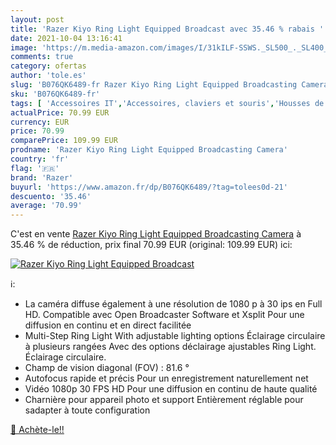 ```yaml
---
layout: post
title: 'Razer Kiyo Ring Light Equipped Broadcast avec 35.46 % rabais '
date: 2021-10-04 13:16:41
image: 'https://m.media-amazon.com/images/I/31kILF-SSWS._SL500_._SL400_.jpg'
comments: true
category: ofertas
author: 'tole.es'
slug: 'B076QK6489-fr Razer Kiyo Ring Light Equipped Broadcasting Camera'
sku: 'B076QK6489-fr'
tags: [ 'Accessoires IT','Accessoires, claviers et souris','Housses de protection','Informatique','razer', ]
actualPrice: 70.99 EUR
currency: EUR
price: 70.99
comparePrice: 109.99 EUR
prodname: 'Razer Kiyo Ring Light Equipped Broadcasting Camera'
country: 'fr'
flag: '🇫🇷'
brand: 'Razer'
buyurl: 'https://www.amazon.fr/dp/B076QK6489/?tag=tolees0d-21'
descuento: '35.46'
average: '70.99'
---
```


C'est en vente [Razer Kiyo Ring Light Equipped Broadcasting Camera](https://www.amazon.fr/dp/B076QK6489/?tag=tolees0d-21)  à  35.46 % de réduction, prix final  70.99 EUR (original: 109.99 EUR) ici:

[![Razer Kiyo Ring Light Equipped Broadcast](https://m.media-amazon.com/images/I/31kILF-SSWS._SL500_._SL400_.jpg)](https://www.amazon.fr/dp/B076QK6489/?tag=tolees0d-21)

ℹ️:

- La caméra diffuse également à une résolution de 1080 p à 30 ips en Full HD. Compatible avec Open Broadcaster Software et Xsplit Pour une diffusion en continu et en direct facilitée
- Multi-Step Ring Light With adjustable lighting options Éclairage circulaire à plusieurs rangées Avec des options déclairage ajustables Ring Light. Éclairage circulaire.
- Champ de vision diagonal (FOV) : 81.6 °
- Autofocus rapide et précis Pour un enregistrement naturellement net
- Vidéo 1080p 30 FPS HD Pour une diffusion en continu de haute qualité
- Charnière pour appareil photo et support Entièrement réglable pour sadapter à toute configuration

[🛒 Achète-le!!](https://www.amazon.fr/dp/B076QK6489/?tag=tolees0d-21)

